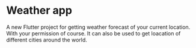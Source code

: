 # Weather app

A new Flutter project for getting weather forecast of your current location. With your permission of course. It can also be used to get loacation of different cities around the world.


